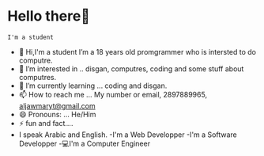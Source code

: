 # Hello there👋

    I'm a student
- 👋 Hi,I'm a student I’m a 18 years old promgrammer who is intersted to do computre.
- 👀 I’m interested in .. disgan, computres, coding and some stuff about computres. 
- 🌱 I’m currently learning ... coding and disgan.
- 📫 How to reach me ... My number or email, 2897889965, aljawmaryt@gmail.com
- 😄 Pronouns: ... He/Him
- ⚡ fun and fact....
- I speak Arabic and English.
 -I'm a Web Developper
 -I'm a Software Developper
 -💻I'm a Computer Engineer
<!---
aljawmaryt/aljawmaryt is a ✨ special ✨ repository because its `README.md` (this file) appears on your GitHub profile.
You can click the Preview link to take a look at your changes.
--->
